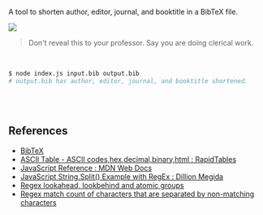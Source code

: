 A tool to shorten author, editor, journal, and booktitle in a BibTeX file.

![](https://i.imgur.com/VaudKyG.jpg)

> Don't reveal this to your professor. Say you are doing clerical work.

<br>


```bash
$ node index.js input.bib output.bib
# output.bib has author, editor, journal, and booktitle shortened.
```

<br>
<br>


## References

- [BibTeX](https://en.wikipedia.org/wiki/BibTeX)
- [ASCII Table - ASCII codes,hex,decimal,binary,html : RapidTables](https://www.rapidtables.com/code/text/ascii-table.html)
- [JavaScript Reference : MDN Web Docs](https://developer.mozilla.org/en-US/docs/Web/JavaScript/Reference)
- [JavaScript String.Split() Example with RegEx : Dillion Megida](https://www.freecodecamp.org/news/javascript-string-split-example-with-regex/)
- [Regex lookahead, lookbehind and atomic groups](https://stackoverflow.com/q/2973436/1413259)
- [Regex match count of characters that are separated by non-matching characters](https://stackoverflow.com/q/18144868/1413259)

